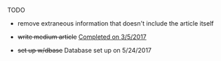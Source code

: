 TODO

* remove extraneous information that doesn't include the article itself

* ~~write medium article~~ [Completed on
3/5/2017](https://medium.com/@franklinchou/the-problem-with-curated-content-b24ce19cc973)

* ~~set up w/dbase~~ Database set up on 5/24/2017
